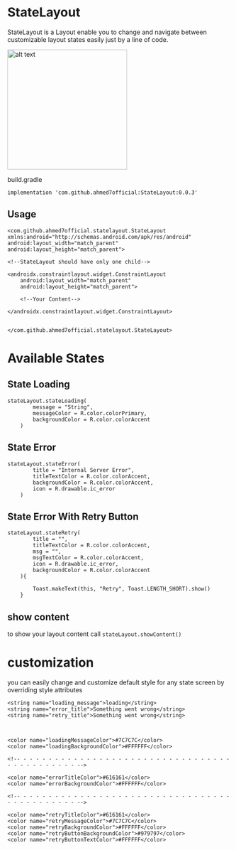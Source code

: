StateLayout
===========

StateLayout is a Layout enable you to change and navigate between customizable layout states easily just by a line of code.


 <img src="https://raw.githubusercontent.com/ahmed7official/StateLayout/master/ezgif-5-108efa390e7e.gif" alt="alt text" width="270" >



build.gradle


    implementation 'com.github.ahmed7official:StateLayout:0.0.3'


Usage
-------

    <com.github.ahmed7official.statelayout.StateLayout
    xmlns:android="http://schemas.android.com/apk/res/android"
    android:layout_width="match_parent"
    android:layout_height="match_parent">

    <!--StateLayout should have only one child-->
    
    <androidx.constraintlayout.widget.ConstraintLayout
        android:layout_width="match_parent"
        android:layout_height="match_parent">
        
        <!--Your Content-->
        
    </androidx.constraintlayout.widget.ConstraintLayout>
    
    
    </com.github.ahmed7official.statelayout.StateLayout>



Available States
================

State Loading
-------

    stateLayout.stateLoading(
            message = "String",
            messageColor = R.color.colorPrimary,
            backgroundColor = R.color.colorAccent
        )

State Error
-----

    stateLayout.stateError(
            title = "Internal Server Error",
            titleTextColor = R.color.colorAccent,
            backgroundColor = R.color.colorAccent,
            icon = R.drawable.ic_error
        )


State Error With Retry Button
-----------------------

    stateLayout.stateRetry(
            title = "",
            titleTextColor = R.color.colorAccent,
            msg = "",
            msgTextColor = R.color.colorAccent,
            icon = R.drawable.ic_error,
            backgroundColor = R.color.colorAccent
        ){

            Toast.makeText(this, "Retry", Toast.LENGTH_SHORT).show()
        }



show content
------------

to show your layout content call `stateLayout.showContent()`


customization
=============

you can easily change and customize default style for any state screen by overriding style attributes

    <string name="loading_message">loading</string>
    <string name="error_title">Something went wrong</string>
    <string name="retry_title">Something went wrong</string>



    <color name="loadingMessageColor">#7C7C7C</color>
    <color name="loadingBackgroundColor">#FFFFFF</color>

    <!-- - - - - - - - - - - - - - - - - - - - - - - - - - - - - - - - - - - - - - - - - - - - - -->

    <color name="errorTitleColor">#616161</color>
    <color name="errorBackgroundColor">#FFFFFF</color>

    <!-- - - - - - - - - - - - - - - - - - - - - - - - - - - - - - - - - - - - - - - - - - - - - -->

    <color name="retryTitleColor">#616161</color>
    <color name="retryMessageColor">#7C7C7C</color>
    <color name="retryBackgroundColor">#FFFFFF</color>
    <color name="retryButtonBackgroundColor">#979797</color>
    <color name="retryButtonTextColor">#FFFFFF</color>


 
